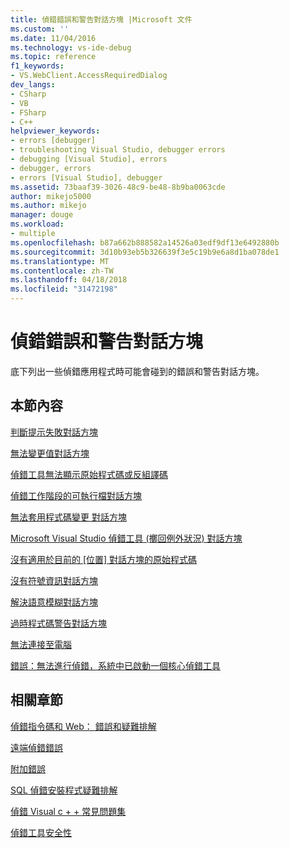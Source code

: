 ```yaml
---
title: 偵錯錯誤和警告對話方塊 |Microsoft 文件
ms.custom: ''
ms.date: 11/04/2016
ms.technology: vs-ide-debug
ms.topic: reference
f1_keywords:
- VS.WebClient.AccessRequiredDialog
dev_langs:
- CSharp
- VB
- FSharp
- C++
helpviewer_keywords:
- errors [debugger]
- troubleshooting Visual Studio, debugger errors
- debugging [Visual Studio], errors
- debugger, errors
- errors [Visual Studio], debugger
ms.assetid: 73baaf39-3026-48c9-be48-8b9ba0063cde
author: mikejo5000
ms.author: mikejo
manager: douge
ms.workload:
- multiple
ms.openlocfilehash: b87a662b888582a14526a03edf9df13e6492880b
ms.sourcegitcommit: 3d10b93eb5b326639f3e5c19b9e6a8d1ba078de1
ms.translationtype: MT
ms.contentlocale: zh-TW
ms.lasthandoff: 04/18/2018
ms.locfileid: "31472198"
---
```

# <a name="debugging-errors-and-warning-dialog-boxes"></a>偵錯錯誤和警告對話方塊
底下列出一些偵錯應用程式時可能會碰到的錯誤和警告對話方塊。  
  
## <a name="in-this-section"></a>本節內容  
 [判斷提示失敗對話方塊](../debugger/assertion-failed-dialog-box.md)  
  
 [無法變更值對話方塊](../debugger/cannot-change-value-dialog-box.md)  
  
 [偵錯工具無法顯示原始程式碼或反組譯碼](../debugger/debugger-cannot-display-source-code-or-disassembly.md)  
  
 [偵錯工作階段的可執行檔對話方塊](../debugger/executable-for-debugging-session-dialog-box.md)  
  
 [無法套用程式碼變更 對話方塊](../debugger/edit-and-continue-dialog-box-cpp.md)  
  
 [Microsoft Visual Studio 偵錯工具 (擲回例外狀況) 對話方塊](../debugger/microsoft-visual-studio-debugger-exception-thrown-dialog-box.md)  
  
 [沒有適用於目前的 [位置] 對話方塊的原始程式碼](../debugger/no-source-available.md)  
  
 [沒有符號資訊對話方塊](http://msdn.microsoft.com/en-us/18de4888-9cca-4059-a165-48b135fee4c9)  
  
 [解決語意模糊對話方塊](../debugger/resolve-ambiguity-dialog-box.md)  
  
 [過時程式碼警告對話方塊](../debugger/stale-code-warning-dialog-box.md)  
  
 [無法連接至電腦](../debugger/error-unable-to-connect-to-the-machine-name-the-machine-cannot-be-found-on-the-network.md)  
  
 [錯誤：無法進行偵錯，系統中已啟動一個核心偵錯工具](../debugger/error-debugging-isn-t-possible-because-a-kernel-debugger-is-enabled-on-the-system.md)  
  
## <a name="related-sections"></a>相關章節  
 [偵錯指令碼和 Web： 錯誤和疑難排解](../debugger/debugging-web-applications-errors-and-troubleshooting.md)  
  
 [遠端偵錯錯誤](../debugger/remote-debugging-errors-and-troubleshooting.md)  
  
 [附加錯誤](http://msdn.microsoft.com/en-us/2820d904-a068-4fcb-bbfb-bbbe5195d6ae)  
  
 [SQL 偵錯安裝程式疑難排解](http://msdn.microsoft.com/en-us/b3ec8303-4c0d-449c-8d19-4932c1d820a7)  
  
 [偵錯 Visual c + + 常見問題集](../debugger/debugging-native-code-faqs.md)  
  
 [偵錯工具安全性](../debugger/debugger-security.md)